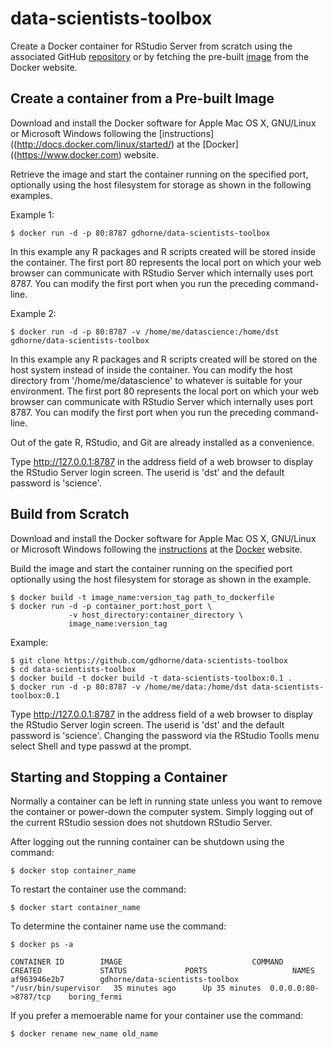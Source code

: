 # data-scientists-toolbox

Create a Docker container for RStudio Server from scratch using the associated GitHub [repository](https://github.com/gdhorne/data-scientists-toolbox) or by fetching the pre-built [image]() from the Docker website.

## Create a container from a Pre-built Image 

Download and install the Docker software for Apple Mac OS X, GNU/Linux or Microsoft Windows following the [instructions]((http://docs.docker.com/linux/started/) at the [Docker]((https://www.docker.com) website.

Retrieve the image and start the container running on the specified port, optionally using the host filesystem for storage as shown in the following examples.

Example 1:

    $ docker run -d -p 80:8787 gdhorne/data-scientists-toolbox

In this example any R packages and R scripts created will be stored inside the container. The first port 80 represents the local port on which your web browser can communicate with RStudio Server which internally uses port 8787. You can modify the first port when you run the preceding command-line.

Example 2:

    $ docker run -d -p 80:8787 -v /home/me/datascience:/home/dst  gdhorne/data-scientists-toolbox

In this example any R packages and R scripts created will be stored on the host system instead of inside the container. You can modify the host directory from '/home/me/datascience' to whatever is suitable for your environment. The first port 80 represents the local port on which your web browser can communicate with RStudio Server which internally uses port 8787. You can modify the first port when you run the preceding command-line.

Out of the gate R, RStudio, and Git are already installed as a convenience.

Type http://127.0.0.1:8787 in the address field of a web browser to display the RStudio Server login screen. The userid is 'dst' and the default password is 'science'.

## Build from Scratch

Download and install the Docker software for Apple Mac OS X, GNU/Linux or Microsoft Windows following the [instructions](http://docs.docker.com/linux/started/) at the [Docker](https://www.docker.com) website.

Build the image and start the container running on the specified port optionally using the host filesystem for storage as shown in the example.

    $ docker build -t image_name:version_tag path_to_dockerfile
    $ docker run -d -p container_port:host_port \
                 -v host_directory:container_directory \
                 image_name:version_tag

Example:

    $ git clone https://github.com/gdhorne/data-scientists-toolbox
    $ cd data-scientists-toolbox	    
    $ docker build -t docker build -t data-scientists-toolbox:0.1 .
    $ docker run -d -p 80:8787 -v /home/me/data:/home/dst data-scientists-toolbox:0.1 

Type http://127.0.0.1:8787 in the address field of a web browser to display the RStudio Server login screen. The userid is 'dst' and the default password is 'science'. Changing the password via the RStudio Toolls menu select Shell and type passwd at the prompt.

## Starting and Stopping a Container

Normally a container can be left in running state unless you want to remove the container or power-down the computer system. Simply logging out of the current RStudio session does not shutdown RStudio Server.

After logging out the running container can be shutdown using the command:

    $ docker stop container_name

To restart the container use the command:

    $ docker start container_name

To determine the container name use the command:

    $ docker ps -a

    CONTAINER ID        IMAGE                             COMMAND                CREATED             STATUS             PORTS                   NAMES 
    af963946e2b7        gdhorne/data-scientists-toolbox   "/usr/bin/supervisor   35 minutes ago      Up 35 minutes 	0.0.0.0:80->8787/tcp	boring_fermi

If you prefer a memoerable name for your container use the command:

    $ docker rename new_name old_name

